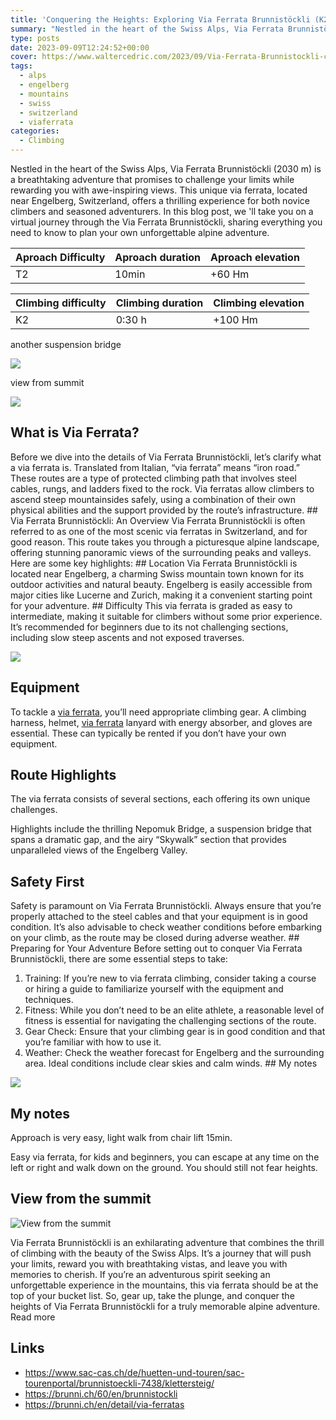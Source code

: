 ```yaml
---
title: 'Conquering the Heights: Exploring Via Ferrata Brunnistöckli (K2)'
summary: "Nestled in the heart of the Swiss Alps, Via Ferrata Brunnistöckli is a breathtaking adventure that promises to challenge your limits while rewarding you with awe-inspiring views. This unique via ferrata, located near Engelberg, Switzerland, offers a thrilling experience for both novice climbers and seasoned adventurers. In this blog post, we 'll take you on a virtual journey through the Via Ferrata Brunnistöckli, sharing everything you need to know to plan your own unforgettable alpine adventure."
type: posts
date: 2023-09-09T12:24:52+00:00
cover: https://www.waltercedric.com/2023/09/Via-Ferrata-Brunnistockli-cedric-scaled.webp
tags:
  - alps
  - engelberg
  - mountains
  - swiss
  - switzerland
  - viaferrata
categories:
  - Climbing
---
```

Nestled in the heart of the Swiss Alps, Via Ferrata Brunnistöckli (2030 m) is a breathtaking adventure that promises to challenge your limits while rewarding you with awe-inspiring views. This unique via ferrata, located near Engelberg, Switzerland, offers a thrilling experience for both novice climbers and seasoned adventurers. In this blog post, we 'll take you on a virtual journey through the Via Ferrata Brunnistöckli, sharing everything you need to know to plan your own unforgettable alpine adventure.

|Aproach Difficulty|Aproach duration|Aproach elevation|
|:----|:----|:----|
| T2 | 10min | +60 Hm |

|Climbing difficulty|Climbing duration|Climbing elevation|
|:----|:----|:----|
| K2 | 0:30 h| +100 Hm |

another suspension bridge

  ![](https://www.waltercedric.com/2023/09/Via-Ferrata-Brunnistockli-2-300x225.webp)

view from summit

  ![](https://www.waltercedric.com/2023/09/Via-Ferrata-Brunnistockli-3-300x225.webp)


## What is Via Ferrata?

Before we dive into the details of Via Ferrata Brunnistöckli, let’s clarify what a via ferrata is. Translated from Italian, “via ferrata” means “iron road.” These routes are a type of protected climbing path that involves steel cables, rungs, and ladders fixed to the rock. Via ferratas allow climbers to ascend steep mountainsides safely, using a combination of their own physical abilities and the support provided by the route’s infrastructure. ## Via Ferrata Brunnistöckli: An Overview  Via Ferrata Brunnistöckli is often referred to as one of the most scenic via ferratas in Switzerland, and for good reason. This route takes you through a picturesque alpine landscape, offering stunning panoramic views of the surrounding peaks and valleys. Here are some key highlights: ## Location  Via Ferrata Brunnistöckli is located near Engelberg, a charming Swiss mountain town known for its outdoor activities and natural beauty. Engelberg is easily accessible from major cities like Lucerne and Zurich, making it a convenient starting point for your adventure. ## Difficulty  This via ferrata is graded as easy to intermediate, making it suitable for climbers without some prior experience. It’s recommended for beginners due to its not challenging sections, including slow steep ascents and not exposed traverses.

![](https://www.waltercedric.com/2023/09/via-ferrata-equipement-1024x759.webp)

## Equipment

To tackle a [via ferrata](/tag/viaferrata/), you’ll need appropriate climbing gear. A climbing harness, helmet, [via ferrata](/tag/viaferrata/) lanyard with energy absorber, and gloves are essential. These can typically be rented if you don’t have your own equipment.

## Route Highlights

The via ferrata consists of several sections, each offering its own unique challenges. 

Highlights include the thrilling Nepomuk Bridge, a suspension bridge that spans a dramatic gap, and the airy “Skywalk” section that provides unparalleled views of the Engelberg Valley. 

## Safety First

Safety is paramount on Via Ferrata Brunnistöckli. Always ensure that you’re properly attached to the steel cables and that your equipment is in good condition. It’s also advisable to check weather conditions before embarking on your climb, as the route may be closed during adverse weather. ## Preparing for Your Adventure  Before setting out to conquer Via Ferrata Brunnistöckli, there are some essential steps to take: 

1. Training: If you’re new to via ferrata climbing, consider taking a course or hiring a guide to familiarize yourself with the equipment and techniques.
2. Fitness: While you don’t need to be an elite athlete, a reasonable level of fitness is essential for navigating the challenging sections of the route.
3. Gear Check: Ensure that your climbing gear is in good condition and that you’re familiar with how to use it.
4. Weather: Check the weather forecast for Engelberg and the surrounding area. Ideal conditions include clear skies and calm winds. ## My notes

![](https://www.waltercedric.com/2023/09/Via-Ferrata-Brunnistockli-chairlift-sign-768x1024.webp)

## My notes

Approach is very easy, light walk from chair lift 15min.

Easy via ferrata, for kids and beginners, you can escape at any time on the left or right and walk down on the ground. You should still not fear heights.

## View from the summit

![View from the summit](https://www.waltercedric.com/2023/09/Via-Ferrata-Brunnistockli-summit-1024x768.webp)

Via Ferrata Brunnistöckli is an exhilarating adventure that combines the thrill of climbing with the beauty of the Swiss Alps. It’s a journey that will push your limits, reward you with breathtaking vistas, and leave you with memories to cherish. If you’re an adventurous spirit seeking an unforgettable experience in the mountains, this via ferrata should be at the top of your bucket list. So, gear up, take the plunge, and conquer the heights of Via Ferrata Brunnistöckli for a truly memorable alpine adventure. Read more

## Links

* https://www.sac-cas.ch/de/huetten-und-touren/sac-tourenportal/brunnistoeckli-7438/klettersteig/
* https://brunni.ch/60/en/brunnistockli
* https://brunni.ch/en/detail/via-ferratas
